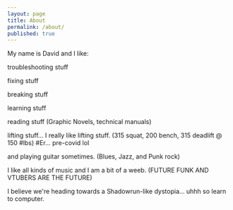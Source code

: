 ```yaml
---
layout: page
title: About
permalink: /about/
published: true
---
```

My name is David and I like:

troubleshooting stuff

fixing stuff

breaking stuff

learning stuff

reading stuff (Graphic Novels, technical manuals)

lifting stuff... I really like lifting stuff. (315 squat, 200 bench, 315 deadlift @ 150 #lbs) #Er... pre-covid lol

and playing guitar sometimes. (Blues, Jazz, and Punk rock)

I like all kinds of music and I am a bit of a weeb. (FUTURE FUNK AND VTUBERS ARE THE FUTURE)

I believe we're heading towards a Shadowrun-like dystopia... uhhh so learn to computer.
